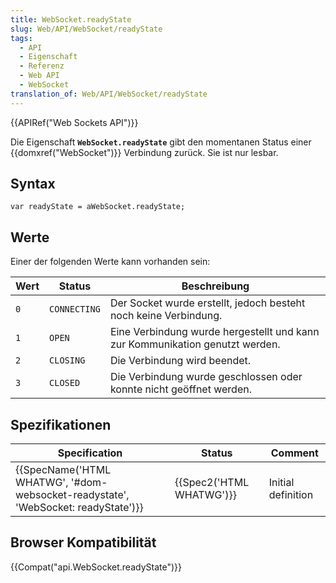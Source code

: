 ```yaml
---
title: WebSocket.readyState
slug: Web/API/WebSocket/readyState
tags:
  - API
  - Eigenschaft
  - Referenz
  - Web API
  - WebSocket
translation_of: Web/API/WebSocket/readyState
---
```

{{APIRef("Web Sockets API")}}

Die Eigenschaft **`WebSocket.readyState`** gibt den momentanen Status einer {{domxref("WebSocket")}} Verbindung zurück. Sie ist nur lesbar.

## Syntax

    var readyState = aWebSocket.readyState;

## Werte

Einer der folgenden Werte kann vorhanden sein:

| Wert | Status       | Beschreibung                                                                 |
| ---- | ------------ | ---------------------------------------------------------------------------- |
| `0`  | `CONNECTING` | Der Socket wurde erstellt, jedoch besteht noch keine Verbindung.             |
| `1`  | `OPEN`       | Eine Verbindung wurde hergestellt und kann zur Kommunikation genutzt werden. |
| `2`  | `CLOSING`    | Die Verbindung wird beendet.                                                 |
| `3`  | `CLOSED`     | Die Verbindung wurde geschlossen oder konnte nicht geöffnet werden.          |

## Spezifikationen

| Specification                                                                                                | Status                           | Comment            |
| ------------------------------------------------------------------------------------------------------------ | -------------------------------- | ------------------ |
| {{SpecName('HTML WHATWG', '#dom-websocket-readystate', 'WebSocket: readyState')}} | {{Spec2('HTML WHATWG')}} | Initial definition |

## Browser Kompatibilität

{{Compat("api.WebSocket.readyState")}}
